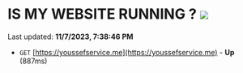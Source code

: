 # IS MY WEBSITE RUNNING ? [![](https://img.shields.io/static/v1?label=Sponsor&message=%E2%9D%A4&logo=GitHub&color=%23fe8e86)](https://github.com/sponsors/<username>)

Last updated: **11/7/2023, 7:38:46 PM**

- `GET` [https://youssefservice.me](https://youssefservice.me) - **Up** (887ms)
